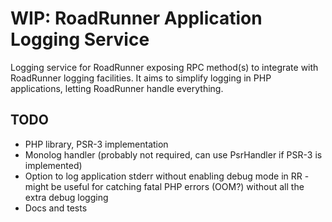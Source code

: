 # WIP: RoadRunner Application Logging Service

Logging service for RoadRunner exposing RPC method(s) to integrate with RoadRunner logging facilities. It aims to simplify logging in PHP applications, letting RoadRunner handle everything.

## TODO

 * PHP library, PSR-3 implementation
 * Monolog handler (probably not required, can use PsrHandler if PSR-3 is implemented)
 * Option to log application stderr without enabling debug mode in RR - might be useful for catching fatal PHP errors (OOM?) without all the extra debug logging
 * Docs and tests

